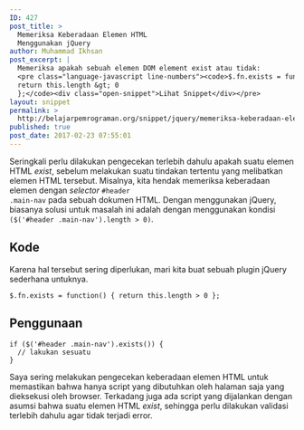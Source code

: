 ```yaml
---
ID: 427
post_title: >
  Memeriksa Keberadaan Elemen HTML
  Menggunakan jQuery
author: Muhammad Ikhsan
post_excerpt: |
  Memeriksa apakah sebuah elemen DOM element exist atau tidak:
  <pre class="language-javascript line-numbers"><code>$.fn.exists = function() {
  return this.length &gt; 0
  };</code><div class="open-snippet">Lihat Snippet</div></pre>
layout: snippet
permalink: >
  http://belajarpemrograman.org/snippet/jquery/memeriksa-keberadaan-elemen-html/
published: true
post_date: 2017-02-23 07:55:01
---
```

Seringkali perlu dilakukan pengecekan terlebih dahulu apakah suatu elemen HTML <em>exist</em>, sebelum melakukan suatu tindakan tertentu yang melibatkan elemen HTML tersebut. Misalnya, kita hendak memeriksa keberadaan elemen dengan <em>selector</em> <code>#header .main-nav</code> pada sebuah dokumen HTML. Dengan menggunakan jQuery, biasanya solusi untuk masalah ini adalah dengan menggunakan kondisi <code>($('#header .main-nav').length &gt; 0)</code>.
<h2>Kode</h2>
Karena hal tersebut sering diperlukan, mari kita buat sebuah plugin jQuery sederhana untuknya.
<pre><code class="language-javascript">$.fn.exists = function() { return this.length &gt; 0 };</code></pre>
<h2>Penggunaan</h2>
<pre><code class="language-javascript">if ($('#header .main-nav').exists()) {
  // lakukan sesuatu
}</code></pre>
Saya sering melakukan pengecekan keberadaan elemen HTML untuk memastikan bahwa hanya script yang dibutuhkan oleh halaman saja yang dieksekusi oleh browser. Terkadang juga ada script yang dijalankan dengan asumsi bahwa suatu elemen HTML <em>exist</em>, sehingga perlu dilakukan validasi terlebih dahulu agar tidak terjadi error.
